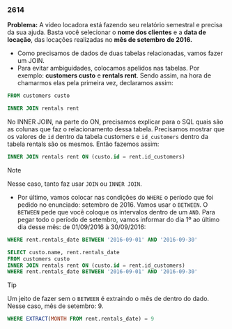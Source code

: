 ### 2614

**Problema:** A vídeo locadora está fazendo seu relatório semestral e precisa da sua ajuda. Basta você selecionar o **nome dos clientes** e a **data de locação**, das locações realizadas no **mês de setembro de 2016.**

- Como precisamos de dados de duas tabelas relacionadas, vamos fazer um JOIN.
- Para evitar ambiguidades, colocamos apelidos nas tabelas. Por exemplo: **customers custo** e **rentals rent**. Sendo assim, na hora de chamarmos elas pela primeira vez, declaramos assim:

```sql
FROM customers custo
```

```sql
INNER JOIN rentals rent
```

No INNER JOIN, na parte do ON, precisamos explicar para o SQL quais são as colunas que faz o relacionamento dessa tabela. Precisamos mostrar que os valores de `id` dentro da tabela customers e  `id_customers` dentro da tabela rentals são os mesmos. Então fazemos assim:

```sql
INNER JOIN rentals rent ON (custo.id = rent.id_customers)
```

> [!NOTE]
>Nesse caso, tanto faz usar `JOIN` ou `INNER JOIN`.

- Por último, vamos colocar nas condições do `WHERE` o período que foi pedido no enunciado: setembro de 2016. Vamos usar o `BETWEEN`. O `BETWEEN` pede que você coloque os intervalos dentro de um `AND`. Para pegar todo o período de setembro, vamos informar do dia 1º ao último dia desse mês: de 01/09/2016 à 30/09/2016:

```sql
WHERE rent.rentals_date BETWEEN '2016-09-01' AND '2016-09-30'
```

```sql
SELECT custo.name, rent.rentals_date
FROM customers custo
INNER JOIN rentals rent ON (custo.id = rent.id_customers)
WHERE rent.rentals_date BETWEEN '2016-09-01' AND '2016-09-30'
```

> [!TIP]
>Um jeito de fazer sem o `BETWEEN` é extraindo o mês de dentro do dado. Nesse caso, mês de setembro: 9.

```sql
WHERE EXTRACT(MONTH FROM rent.rentals_date) = 9
```